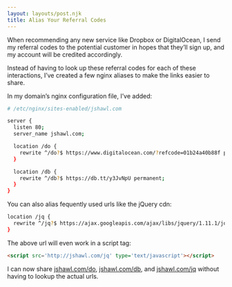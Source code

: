 ```yaml
---
layout: layouts/post.njk
title: Alias Your Referral Codes
---
```


When recommending any new service like Dropbox or DigitalOcean,
I send my referral codes to the potential customer in hopes that
they’ll sign up, and my account will be credited accordingly.

Instead of having to look up these referral codes for each of these
interactions, I’ve created a few nginx aliases to make the links
easier to share.

In my domain’s nginx configuration file, I’ve added:

```bash
# /etc/nginx/sites-enabled/jshawl.com

server {
  listen 80;
  server_name jshawl.com;

  location /do {
    rewrite ^/do?$ https://www.digitalocean.com/?refcode=01b24a40b88f permanent;  
  }

  location /db {
    rewrite ^/db?$ https://db.tt/y3JvNpU permanent;  
  }
}
```

You can also alias fequently used urls like the jQuery cdn:

```bash
location /jq {
  rewrite ^/jq?$ https://ajax.googleapis.com/ajax/libs/jquery/1.11.1/jquery.min.js permanent;
}
```

The above url will even work in a script tag:

```html
<script src='http://jshawl.com/jq' type='text/javascript'></script>
```

I can now share [jshawl.com/do](http://jshawl.com/do), [jshawl.com/db](http://jshawl.com/db), and [jshawl.com/jq](http://jshawl.com/jq)
without having to lookup the actual urls.